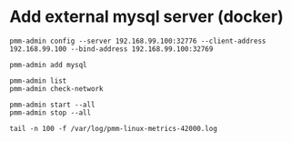# Add external mysql server (docker)
    pmm-admin config --server 192.168.99.100:32776 --client-address 192.168.99.100 --bind-address 192.168.99.100:32769

    pmm-admin add mysql

    pmm-admin list
    pmm-admin check-network
    
    pmm-admin start --all
    pmm-admin stop --all
    
    tail -n 100 -f /var/log/pmm-linux-metrics-42000.log
